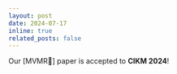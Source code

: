 ```yaml
---
layout: post
date: 2024-07-17
inline: true
related_posts: false
---
```


Our [MVMR🎥] paper is accepted to **CIKM 2024**!
